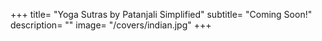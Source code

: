 +++
title= "Yoga Sutras by Patanjali Simplified"
subtitle= "Coming Soon!"
description= ""
image= "/covers/indian.jpg"
+++
